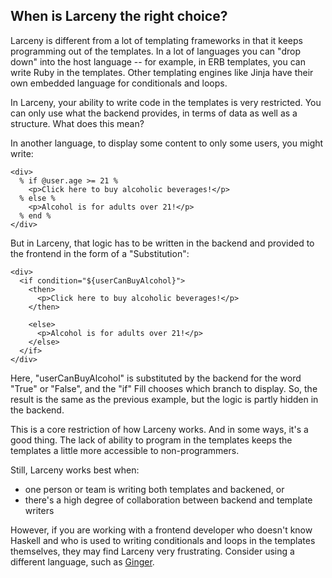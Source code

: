 ## When is Larceny the right choice?

Larceny is different from a lot of templating frameworks in that it keeps
programming out of the templates. In a lot of languages you can "drop down" into
the host language -- for example, in ERB templates, you can write Ruby in the
templates. Other templating engines like Jinja have their own embedded language
for conditionals and loops.

In Larceny, your ability to write code in the templates is very restricted. You
can only use what the backend provides, in terms of data as well as a structure.
What does this mean?

In another language, to display some content to only some users, you might write:

```
<div>
  % if @user.age >= 21 %
    <p>Click here to buy alcoholic beverages!</p>
  % else %
    <p>Alcohol is for adults over 21!</p>
  % end %
</div>
```

But in Larceny, that logic has to be written in the backend and provided to the
frontend in the form of a "Substitution":

```
<div>
  <if condition="${userCanBuyAlcohol}">
    <then>
      <p>Click here to buy alcoholic beverages!</p>
    </then>

    <else>
      <p>Alcohol is for adults over 21!</p>
    </else>
  </if>
</div>
```

Here, "userCanBuyAlcohol" is substituted by the backend for the word "True" or
"False", and the "if" Fill chooses which branch to display. So, the result is
the same as the previous example, but the logic is partly hidden in the backend.

This is a core restriction of how Larceny works. And in some ways, it's a good
thing. The lack of ability to program in the templates keeps the templates a
little more accessible to non-programmers.

Still, Larceny works best when:
  * one person or team is writing both templates and backened, or
  * there's a high degree of collaboration between backend and template writers

However, if you are working with a frontend developer who doesn't know Haskell
and who is used to writing conditionals and loops in the templates themselves,
they may find Larceny very frustrating. Consider using a different language,
such as [Ginger](https://hackage.haskell.org/package/ginger).
